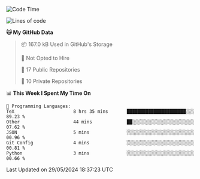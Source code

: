 <!--START_SECTION:waka-->
![Code Time](http://img.shields.io/badge/Code%20Time-924%20hrs%2018%20mins-blue)

![Lines of code](https://img.shields.io/badge/From%20Hello%20World%20I%27ve%20Written-211.3%20thousand%20lines%20of%20code-blue)

**🐱 My GitHub Data** 

> 📦 167.0 kB Used in GitHub's Storage 
 > 
> 🚫 Not Opted to Hire
 > 
> 📜 17 Public Repositories 
 > 
> 🔑 10 Private Repositories 
 > 
📊 **This Week I Spent My Time On** 

```text
💬 Programming Languages: 
TeX                      8 hrs 35 mins       ██████████████████████░░░   89.23 % 
Other                    44 mins             ██░░░░░░░░░░░░░░░░░░░░░░░   07.62 % 
JSON                     5 mins              ░░░░░░░░░░░░░░░░░░░░░░░░░   00.96 % 
Git Config               4 mins              ░░░░░░░░░░░░░░░░░░░░░░░░░   00.81 % 
Python                   3 mins              ░░░░░░░░░░░░░░░░░░░░░░░░░   00.66 % 
```


 Last Updated on 29/05/2024 18:37:23 UTC
<!--END_SECTION:waka-->
